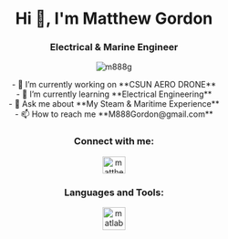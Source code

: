 <h1 align="center">Hi 👋, I'm Matthew Gordon</h1>
<h3 align="center">Electrical & Marine Engineer</h3>

<p align="center"> <img src="https://komarev.com/ghpvc/?username=m888g&label=Profile%20views&color=0e75b6&style=flat" alt="m888g" /> </p>

<div align="center">- 🔭 I’m currently working on **CSUN AERO DRONE**</div>

<div align="center">- 🌱 I’m currently learning **Electrical Engineering**</div>

<div align="center">- 💬 Ask me about **My Steam & Maritime Experience**</div>

<div align="center">- 📫 How to reach me **M888Gordon@gmail.com** </div>

<h3 align="center">Connect with me:</h3>
<p align="center">
<a href="https://linkedin.com/in/matthew-gordon-b3a515128" target="blank"><img align="center" src="https://raw.githubusercontent.com/rahuldkjain/github-profile-readme-generator/master/src/images/icons/Social/linked-in-alt.svg" alt="matthew-gordon-b3a515128" height="30" width="40" /></a>
</p>

<h3 align="center">Languages and Tools:</h3>
<p align="center"> <a href="https://www.mathworks.com/" target="_blank" rel="noreferrer"> <img src="https://upload.wikimedia.org/wikipedia/commons/2/21/Matlab_Logo.png" alt="matlab" width="40" height="40"/> </a> </p>
